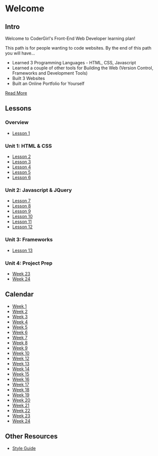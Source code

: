 # Welcome

## Intro

Welcome to CoderGirl's Front-End Web Developer learning plan!

This path is for people wanting to code websites. By the end of this path you will have...

* Learned 3 Programming Languages - HTML, CSS, Javascript
* Learned a couple of other tools for Building the Web (Version Control, Frameworks and Development Tools)
* Built 3 Websites
* Built an Online Portfolio for Yourself

[Read More](intro)


## Lessons

### Overview
* [Lesson 1](lesson_1)

### Unit 1: HTML & CSS
* [Lesson 2](lesson_2)
* [Lesson 3](lesson_3)
* [Lesson 4](lesson_4)
* [Lesson 5](lesson_5)
* [Lesson 6](lesson_6)

### Unit 2: Javascript & JQuery
* [Lesson 7](lesson_7)
* [Lesson 8](lesson_8)
* [Lesson 9](lesson_9)
* [Lesson 10](lesson_10)
* [Lesson 11](lesson_11)
* [Lesson 12](lesson_12)

### Unit 3: Frameworks

* [Lesson 13](lesson_13)

### Unit 4: Project Prep

* [Week 23](week_23)
* [Week 24](week_24)

## Calendar

* [Week 1](lesson_1)
* [Week 2](lesson_2)
* [Week 3](lesson_3)
* [Week 4](lesson_4)
* [Week 5](lesson_5)
* [Week 6](lesson_6)
* [Week 7](lesson_7)
* [Week 8](lesson_8)
* [Week 9](lesson_9)
* [Week 10](lesson_10)
* [Week 12](coming_soon)
* [Week 13](coming_soon)
* [Week 14](coming_soon)
* [Week 15](coming_soon)
* [Week 16](coming_soon)
* [Week 17](coming_soon)
* [Week 18](coming_soon)
* [Week 19](coming_soon)
* [Week 20](coming_soon)
* [Week 21](coming_soon)
* [Week 22](coming_soon)
* [Week 23](week_23)
* [Week 24](week_24)

## Other Resources

* [Style Guide](style_guide)
